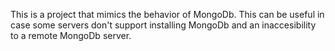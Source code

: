 This is a project that mimics the behavior of MongoDb.
This can be useful in case some servers don't support installing MongoDb and an inaccesibility to a remote MongoDb server.
